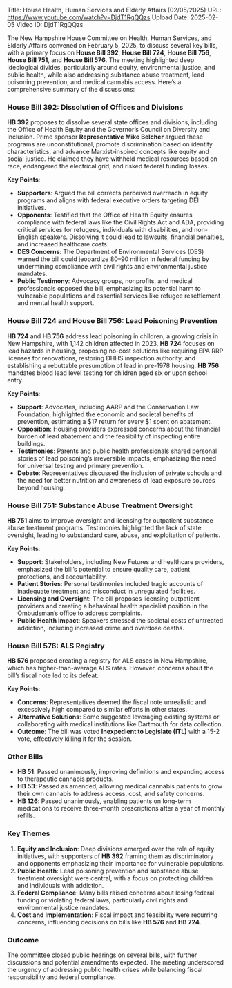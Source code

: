 Title: House Health, Human Services and Elderly Affairs (02/05/2025)
URL: https://www.youtube.com/watch?v=DjdT1RgQQzs
Upload Date: 2025-02-05
Video ID: DjdT1RgQQzs

The New Hampshire House Committee on Health, Human Services, and Elderly Affairs convened on February 5, 2025, to discuss several key bills, with a primary focus on **House Bill 392**, **House Bill 724**, **House Bill 756**, **House Bill 751**, and **House Bill 576**. The meeting highlighted deep ideological divides, particularly around equity, environmental justice, and public health, while also addressing substance abuse treatment, lead poisoning prevention, and medical cannabis access. Here’s a comprehensive summary of the discussions:

### **House Bill 392: Dissolution of Offices and Divisions**
**HB 392** proposes to dissolve several state offices and divisions, including the Office of Health Equity and the Governor’s Council on Diversity and Inclusion. Prime sponsor **Representative Mike Belcher** argued these programs are unconstitutional, promote discrimination based on identity characteristics, and advance Marxist-inspired concepts like equity and social justice. He claimed they have withheld medical resources based on race, endangered the electrical grid, and risked federal funding losses.

**Key Points**:
- **Supporters**: Argued the bill corrects perceived overreach in equity programs and aligns with federal executive orders targeting DEI initiatives.
- **Opponents**: Testified that the Office of Health Equity ensures compliance with federal laws like the Civil Rights Act and ADA, providing critical services for refugees, individuals with disabilities, and non-English speakers. Dissolving it could lead to lawsuits, financial penalties, and increased healthcare costs.
- **DES Concerns**: The Department of Environmental Services (DES) warned the bill could jeopardize $80–$90 million in federal funding by undermining compliance with civil rights and environmental justice mandates.
- **Public Testimony**: Advocacy groups, nonprofits, and medical professionals opposed the bill, emphasizing its potential harm to vulnerable populations and essential services like refugee resettlement and mental health support.

### **House Bill 724 and House Bill 756: Lead Poisoning Prevention**
**HB 724** and **HB 756** address lead poisoning in children, a growing crisis in New Hampshire, with 1,142 children affected in 2023. **HB 724** focuses on lead hazards in housing, proposing no-cost solutions like requiring EPA RRP licenses for renovations, restoring DHHS inspection authority, and establishing a rebuttable presumption of lead in pre-1978 housing. **HB 756** mandates blood lead level testing for children aged six or upon school entry.

**Key Points**:
- **Support**: Advocates, including AARP and the Conservation Law Foundation, highlighted the economic and societal benefits of prevention, estimating a $17 return for every $1 spent on abatement.
- **Opposition**: Housing providers expressed concerns about the financial burden of lead abatement and the feasibility of inspecting entire buildings.
- **Testimonies**: Parents and public health professionals shared personal stories of lead poisoning’s irreversible impacts, emphasizing the need for universal testing and primary prevention.
- **Debate**: Representatives discussed the inclusion of private schools and the need for better nutrition and awareness of lead exposure sources beyond housing.

### **House Bill 751: Substance Abuse Treatment Oversight**
**HB 751** aims to improve oversight and licensing for outpatient substance abuse treatment programs. Testimonies highlighted the lack of state oversight, leading to substandard care, abuse, and exploitation of patients.

**Key Points**:
- **Support**: Stakeholders, including New Futures and healthcare providers, emphasized the bill’s potential to ensure quality care, patient protections, and accountability.
- **Patient Stories**: Personal testimonies included tragic accounts of inadequate treatment and misconduct in unregulated facilities.
- **Licensing and Oversight**: The bill proposes licensing outpatient providers and creating a behavioral health specialist position in the Ombudsman’s office to address complaints.
- **Public Health Impact**: Speakers stressed the societal costs of untreated addiction, including increased crime and overdose deaths.

### **House Bill 576: ALS Registry**
**HB 576** proposed creating a registry for ALS cases in New Hampshire, which has higher-than-average ALS rates. However, concerns about the bill’s fiscal note led to its defeat.

**Key Points**:
- **Concerns**: Representatives deemed the fiscal note unrealistic and excessively high compared to similar efforts in other states.
- **Alternative Solutions**: Some suggested leveraging existing systems or collaborating with medical institutions like Dartmouth for data collection.
- **Outcome**: The bill was voted **Inexpedient to Legislate (ITL)** with a 15-2 vote, effectively killing it for the session.

### **Other Bills**
- **HB 51**: Passed unanimously, improving definitions and expanding access to therapeutic cannabis products.
- **HB 53**: Passed as amended, allowing medical cannabis patients to grow their own cannabis to address access, cost, and safety concerns.
- **HB 126**: Passed unanimously, enabling patients on long-term medications to receive three-month prescriptions after a year of monthly refills.

### **Key Themes**
1. **Equity and Inclusion**: Deep divisions emerged over the role of equity initiatives, with supporters of **HB 392** framing them as discriminatory and opponents emphasizing their importance for vulnerable populations.
2. **Public Health**: Lead poisoning prevention and substance abuse treatment oversight were central, with a focus on protecting children and individuals with addiction.
3. **Federal Compliance**: Many bills raised concerns about losing federal funding or violating federal laws, particularly civil rights and environmental justice mandates.
4. **Cost and Implementation**: Fiscal impact and feasibility were recurring concerns, influencing decisions on bills like **HB 576** and **HB 724**.

### **Outcome**
The committee closed public hearings on several bills, with further discussions and potential amendments expected. The meeting underscored the urgency of addressing public health crises while balancing fiscal responsibility and federal compliance.